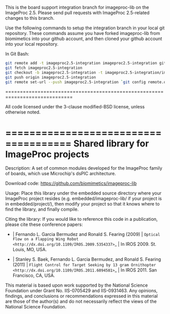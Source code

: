 This is the board support integration branch for imageproc-lib on the
ImageProc 2.5. Please send pull requests with ImageProc 2.5-related changes
to this branch.

Use the following commands to setup the integration branch in your local git 
repository. These commands assume you have forked imageproc-lib from 
biomimetics into your github account, and then cloned your github account into
your local repository.

In Git Bash:
```bash
git remote add -t imageproc2.5-integration imageproc2.5-integration git@github.com:ryanjulian/imageproc-lib.git
git fetch imageproc2.5-integration
git checkout -b imageproc2.5-integration -t imageproc2.5-integration/imageproc2.5-integration
git push origin imageproc2.5-integration
git remote set-url --push imageproc2.5-integration `git config remote.origin.url`
```
=============================================================================

All code licensed under the 3-clause modified-BSD license, unless
otherwise noted.

=====================================
Shared library for ImageProc projects
=====================================

Description:
 A set of common modules developed for the ImageProc family of boards,
 which use Microchip's dsPIC architecture.

Download code:
 https://github.com/biomimetics/imageproc-lib

Usage:
 Place this library under the embedded source directory where your
 ImageProc project resides (e.g. embedded/imageproc-lib/ if your project
 is in embedded/project/), then modify your project so that it knows
 where to find the library, and finally compile.

Citing the library:
 If you would like to reference this code in a publication, please cite
 these conference papers:

 - | Fernando L. Garcia Bermudez and Ronald S. Fearing (2009)
   | `Optical Flow on a Flapping Wing Robot
     <http://dx.doi.org/10.1109/IROS.2009.5354337>`_
   | In IROS 2009. St. Louis, MO, USA.

 - | Stanley S. Baek, Fernando L. Garcia Bermudez, and Ronald S. Fearing (2011)
   | `Flight Control for Target Seeking by 13 gram Ornithopter
     <http://dx.doi.org/10.1109/IROS.2011.6094581>`_
   | In IROS 2011. San Francisco, CA, USA.

 This material is based upon work supported by the National Science
 Foundation under Grant No. IIS-0705429 and IIS-0931463. Any opinions,
 findings, and conclusions or recommendations expressed in this material
 are those of the author(s) and do not necessarily reflect the views of
 the National Science Foundation.
